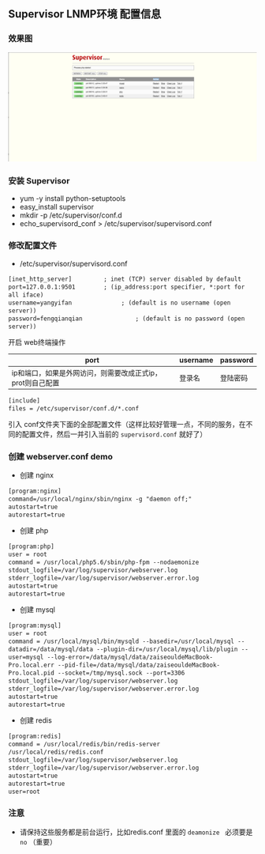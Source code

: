 ## Supervisor LNMP环境 配置信息

### 效果图

![效果图](https://raw.githubusercontent.com/tyua07/supervisor_lnmp/master/images/supervisor.png)


### 安装 Supervisor

* yum -y install python-setuptools
* easy_install supervisor
* mkdir -p /etc/supervisor/conf.d
* echo_supervisord_conf > /etc/supervisor/supervisord.conf

### 修改配置文件
* /etc/supervisor/supervisord.conf

```
[inet_http_server]         ; inet (TCP) server disabled by default
port=127.0.0.1:9501        ; (ip_address:port specifier, *:port for all iface)
username=yangyifan              ; (default is no username (open server))
password=fengqianqian               ; (default is no password (open server))

```
开启 web终端操作

port|username|password
----|--------|-------
ip和端口，如果是外网访问，则需要改成正式ip，prot则自己配置|登录名|登陆密码

```
[include]
files = /etc/supervisor/conf.d/*.conf
```

引入 conf文件夹下面的全部配置文件（这样比较好管理一点，不同的服务，在不同的配置文件，然后一并引入当前的 ``` supervisord.conf ``` 就好了）

### 创建 webserver.conf demo

* 创建 nginx 

```
[program:nginx]
command=/usr/local/nginx/sbin/nginx -g "daemon off;"
autostart=true
autorestart=true
```

* 创建 php

```
[program:php]
user = root
command = /usr/local/php5.6/sbin/php-fpm --nodaemonize
stdout_logfile=/var/log/supervisor/webserver.log
stderr_logfile=/var/log/supervisor/webserver.error.log
autostart=true
autorestart=true
```

* 创建 mysql 

```
[program:mysql]
user = root
command = /usr/local/mysql/bin/mysqld --basedir=/usr/local/mysql --datadir=/data/mysql/data --plugin-dir=/usr/local/mysql/lib/plugin --user=mysql --log-error=/data/mysql/data/zaiseouldeMacBook-Pro.local.err --pid-file=/data/mysql/data/zaiseouldeMacBook-Pro.local.pid --socket=/tmp/mysql.sock --port=3306
stdout_logfile=/var/log/supervisor/webserver.log
stderr_logfile=/var/log/supervisor/webserver.error.log
autostart=true
autorestart=true
```

* 创建 redis

```
[program:redis]
command = /usr/local/redis/bin/redis-server /usr/local/redis/redis.conf
stdout_logfile=/var/log/supervisor/webserver.log
stderr_logfile=/var/log/supervisor/webserver.error.log
autostart=true
autorestart=true
user=root
```

### 注意

* 请保持这些服务都是前台运行，比如redis.conf 里面的 ```deamonize ``` 必须要是 ``` no ``` （重要）



